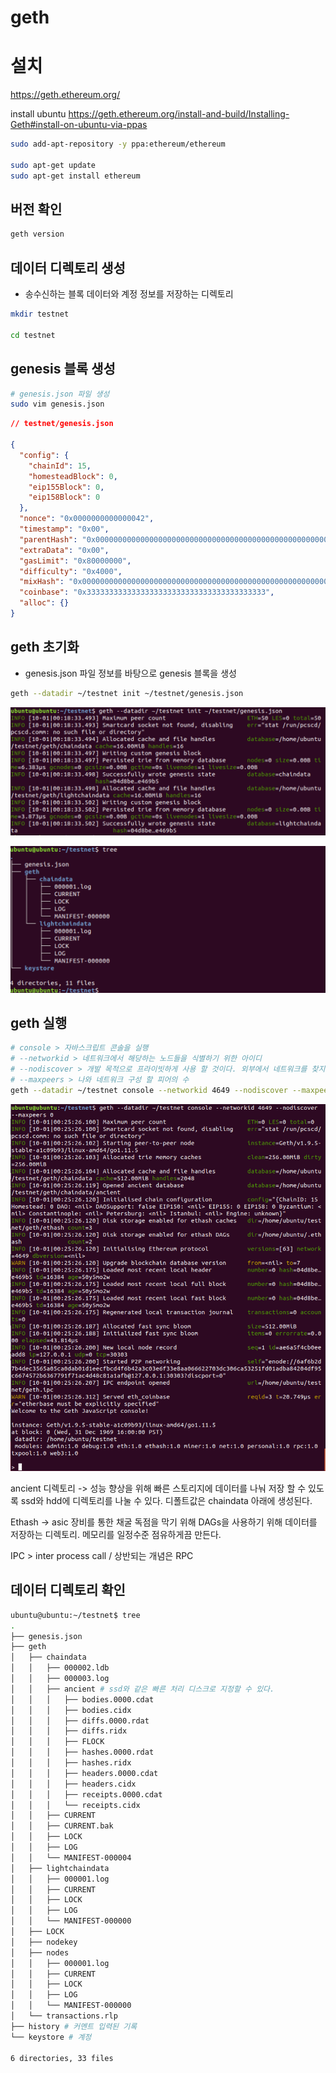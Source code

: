 # geth

# 설치

<https://geth.ethereum.org/>

install ubuntu
<https://geth.ethereum.org/install-and-build/Installing-Geth#install-on-ubuntu-via-ppas>

```bash
sudo add-apt-repository -y ppa:ethereum/ethereum

sudo apt-get update
sudo apt-get install ethereum
```

## 버전 확인

```bash
geth version

```

## 데이터 디렉토리 생성

- 송수신하는 블록 데이터와 계정 정보를 저장하는 디렉토리

```bash
mkdir testnet

cd testnet
```

## genesis 블록 생성

```bash
# genesis.json 파일 생성
sudo vim genesis.json
```

```json
// testnet/genesis.json

{
  "config": {
    "chainId": 15,
    "homesteadBlock": 0,
    "eip155Block": 0,
    "eip158Block": 0
  },
  "nonce": "0x0000000000000042",
  "timestamp": "0x00",
  "parentHash": "0x0000000000000000000000000000000000000000000000000000000000000000",
  "extraData": "0x00",
  "gasLimit": "0x80000000",
  "difficulty": "0x4000",
  "mixHash": "0x0000000000000000000000000000000000000000000000000000000000000000",
  "coinbase": "0x3333333333333333333333333333333333333333",
  "alloc": {}
}
```

## geth 초기화

- genesis.json 파일 정보를 바탕으로 genesis 블록을 생성

```bash
geth --datadir ~/testnet init ~/testnet/genesis.json
```

![geth 제네시스 블록 생성](./imgs/geth1.png)

![geth 제네시스 블록 생성](./imgs/geth2.png)

## geth 실행

```bash
# console > 자바스크립트 콘솔을 실행
# --networkid > 네트워크에서 해당하는 노드들을 식별하기 위한 아이디
# --nodiscover > 개발 목적으로 프라이빗하게 사용 할 것이다. 외부에서 네트워크를 찾지 못한다.
# --maxpeers > 나와 네트워크 구성 할 피어의 수
geth --datadir ~/testnet console --networkid 4649 --nodiscover --maxpeers 0
```

![geth 구동](./imgs/geth3.png)

ancient 디렉토리 -> 성능 향상을 위해 빠른 스토리지에 데이터를 나눠 저장 할 수 있도록 ssd와 hdd에 디렉토리를 나눌 수 있다. 디폴트값은 chaindata 아래에 생성된다.

Ethash -> asic 장비를 통한 채굴 독점을 막기 위해 DAGs을 사용하기 위해 데이터를 저장하는 디렉토리. 메모리를 일정수준 점유하게끔 만든다.

IPC > inter process call / 상반되는 개념은 RPC

## 데이터 디렉토리 확인

```bash
ubuntu@ubuntu:~/testnet$ tree
.
├── genesis.json
├── geth
│   ├── chaindata
│   │   ├── 000002.ldb
│   │   ├── 000003.log
│   │   ├── ancient # ssd와 같은 빠른 처리 디스크로 지정할 수 있다.
│   │   │   ├── bodies.0000.cdat
│   │   │   ├── bodies.cidx
│   │   │   ├── diffs.0000.rdat
│   │   │   ├── diffs.ridx
│   │   │   ├── FLOCK
│   │   │   ├── hashes.0000.rdat
│   │   │   ├── hashes.ridx
│   │   │   ├── headers.0000.cdat
│   │   │   ├── headers.cidx
│   │   │   ├── receipts.0000.cdat
│   │   │   └── receipts.cidx
│   │   ├── CURRENT
│   │   ├── CURRENT.bak
│   │   ├── LOCK
│   │   ├── LOG
│   │   └── MANIFEST-000004
│   ├── lightchaindata
│   │   ├── 000001.log
│   │   ├── CURRENT
│   │   ├── LOCK
│   │   ├── LOG
│   │   └── MANIFEST-000000
│   ├── LOCK
│   ├── nodekey
│   ├── nodes
│   │   ├── 000001.log
│   │   ├── CURRENT
│   │   ├── LOCK
│   │   ├── LOG
│   │   └── MANIFEST-000000
│   └── transactions.rlp
├── history # 커멘트 입력된 기록
└── keystore # 계정

6 directories, 33 files
```
